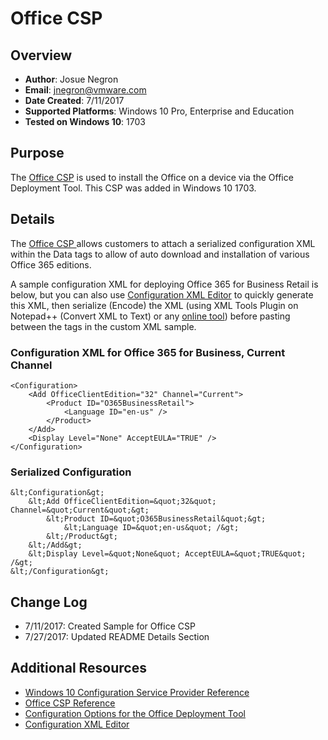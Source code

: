 # Office CSP

## Overview
- **Author**: Josue Negron
- **Email**: jnegron@vmware.com
- **Date Created**: 7/11/2017
- **Supported Platforms**: Windows 10 Pro, Enterprise and Education
- **Tested on Windows 10**: 1703

## Purpose 
The [Office CSP](https://docs.microsoft.com/en-us/windows/client-management/mdm/office-csp) is used to install the Office on a device via the Office Deployment Tool. This CSP was added in Windows 10 1703. 

## Details
The [Office CSP ](https://docs.microsoft.com/en-us/windows/client-management/mdm/office-csp) allows customers to attach a serialized configuration XML within the Data tags to allow of auto download and installation of various Office 365 editions. 

A sample configuration XML for deploying Office 365 for Business Retail is below, but you can also use [Configuration XML Editor](https://officedev.github.io/Office-IT-Pro-Deployment-Scripts/XmlEditor.html) to quickly generate this XML, then serialize (Encode) the XML (using XML Tools Plugin on Notepad++ (Convert XML to Text) or any [online tool](http://coderstoolbox.net/string/#!encoding=xml&action=encode&charset=us_ascii)) before pasting between the <data></data> tags in the custom XML sample.

### Configuration XML for Office 365 for Business, Current Channel
    <Configuration>
    	<Add OfficeClientEdition="32" Channel="Current">
    		<Product ID="O365BusinessRetail">
    			<Language ID="en-us" />
    		</Product>
    	</Add>
    	<Display Level="None" AcceptEULA="TRUE" />
    </Configuration>

### Serialized Configuration
    &lt;Configuration&gt;
    	&lt;Add OfficeClientEdition=&quot;32&quot; Channel=&quot;Current&quot;&gt;
    		&lt;Product ID=&quot;O365BusinessRetail&quot;&gt;
    			&lt;Language ID=&quot;en-us&quot; /&gt;
    		&lt;/Product&gt;
    	&lt;/Add&gt;
    	&lt;Display Level=&quot;None&quot; AcceptEULA=&quot;TRUE&quot; /&gt;
    &lt;/Configuration&gt;

## Change Log
- 7/11/2017: Created Sample for Office CSP
- 7/27/2017: Updated README Details Section


## Additional Resources
* [Windows 10 Configuration Service Provider Reference](http://aka.ms/CSPList)
* [Office CSP Reference](https://docs.microsoft.com/en-us/windows/client-management/mdm/office-csp)
* [Configuration Options for the Office Deployment Tool](https://technet.microsoft.com/en-us/library/jj219426.aspx)
* [Configuration XML Editor](https://officedev.github.io/Office-IT-Pro-Deployment-Scripts/XmlEditor.html)
